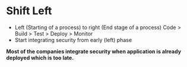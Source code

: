 # Shift Left

- Left (Starting of a process) to right (End stage of a process)
Code > Build > Test > Deploy > Monitor
- Start integrating security from early (left) phase

**Most of the companies integrate security when application is already deployed which is too late.**
